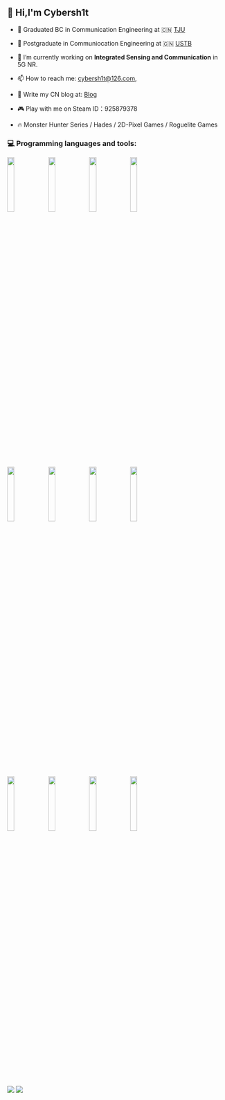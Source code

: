 ## 👋 Hi,I'm Cybersh1t



- 👋 Graduated BC in Communication Engineering at 🇨🇳 [TJU](http://www.tju.edu.cn/)

- 🫠 Postgraduate in Communiocation Engineering at 🇨🇳 [USTB](https://www.ustb.edu.cn/)

- 🔭 I’m currently working on **Integrated Sensing and Communication** in 5G NR.

- 📫 How to reach me: cybersh1t@126.com,
  
- 💬 Write my CN blog at: [Blog](https://cybercolyce.cn/)
  
- 🎮 Play with me on Steam ID：925879378

- 🔥 Monster Hunter Series / Hades / 2D-Pixel Games / Roguelite Games

### :computer: Programming languages and tools: 

<div>
  
<code><img width="18%" src="https://www.vectorlogo.zone/logos/python/python-ar21.svg"></code>
<code><img width="18%" src="https://www.vectorlogo.zone/logos/r-project/r-project-ar21.svg"></code>
<code><img width="18%" src="https://www.vectorlogo.zone/logos/rust-lang/rust-lang-ar21.svg"></code>
<code><img width="18%" src="https://www.vectorlogo.zone/logos/commonmark/commonmark-ar21.svg"></code>


<code><img width="18%" src="https://www.vectorlogo.zone/logos/pocoo_flask/pocoo_flask-ar21.svg"></code>
<code><img width="18%" src="https://www.vectorlogo.zone/logos/pytorch/pytorch-ar21.svg"></code>
<code><img width="18%" src="https://www.vectorlogo.zone/logos/grpcio/grpcio-ar21.svg"></code>
<code><img width="18%" src="https://www.vectorlogo.zone/logos/tailwindcss/tailwindcss-ar21.svg"></code>

<code><img width="18%" src="https://www.vectorlogo.zone/logos/arduino/arduino-ar21.svg"></code> 
<code><img width="18%" src="https://www.vectorlogo.zone/logos/docker/docker-ar21.svg"></code>
<code><img width="18%" src="https://www.vectorlogo.zone/logos/visualstudio_code/visualstudio_code-ar21.svg"></code>
<code><img width="18%" src="https://www.vectorlogo.zone/logos/git-scm/git-scm-ar21.svg"></code>
</div>

![](https://github-readme-stats.vercel.app/api?username=Dafeigy&show_icons=true&hide_border=true)
![](https://github-readme-stats.vercel.app/api/top-langs/?username=Dafeigy)




